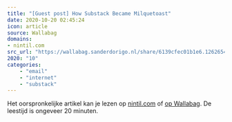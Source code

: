 ```yaml
---
title: "[Guest post] How Substack Became Milquetoast"
date: 2020-10-20 02:45:24
icon: article
source: Wallabag
domains:
- nintil.com
src_url: "https://wallabag.sanderdorigo.nl/share/6139cfec01b1e6.12626546"
2020: "10"
categories:
    - "email"
    - "internet"
    - "substack"
---
```

Het oorspronkelijke artikel kan je lezen op [nintil.com](https://nintil.com/substack-milquetoast?mc_cid=970356fcef&amp;mc_eid=91988bade5) of [op Wallabag](https://wallabag.sanderdorigo.nl/share/6139cfec01b1e6.12626546). De leestijd is ongeveer 20 minuten.